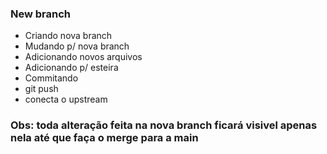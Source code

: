 ### New branch

- Criando nova branch
- Mudando p/ nova branch
- Adicionando novos arquivos 
- Adicionando p/ esteira
- Commitando
- git push
- conecta o upstream
### Obs: toda alteração feita na nova branch ficará visivel apenas nela até que faça o merge para a main